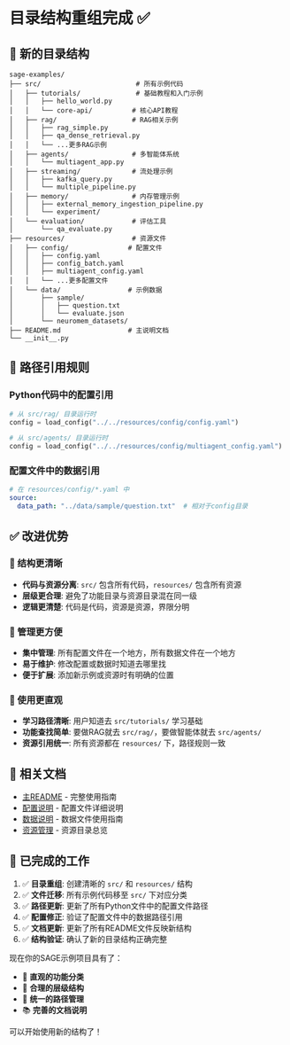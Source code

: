 # 目录结构重组完成 ✅

## 🎯 新的目录结构

```
sage-examples/
├── src/                        # 所有示例代码
│   ├── tutorials/              # 基础教程和入门示例
│   │   ├── hello_world.py
│   │   └── core-api/          # 核心API教程
│   ├── rag/                   # RAG相关示例
│   │   ├── rag_simple.py
│   │   ├── qa_dense_retrieval.py
│   │   └── ...更多RAG示例
│   ├── agents/                # 多智能体系统
│   │   └── multiagent_app.py
│   ├── streaming/             # 流处理示例
│   │   ├── kafka_query.py
│   │   └── multiple_pipeline.py
│   ├── memory/                # 内存管理示例
│   │   ├── external_memory_ingestion_pipeline.py
│   │   └── experiment/
│   └── evaluation/            # 评估工具
│       └── qa_evaluate.py
├── resources/                 # 资源文件
│   ├── config/               # 配置文件
│   │   ├── config.yaml
│   │   ├── config_batch.yaml
│   │   ├── multiagent_config.yaml
│   │   └── ...更多配置文件
│   └── data/                 # 示例数据
│       ├── sample/
│       │   ├── question.txt
│       │   └── evaluate.json
│       └── neuromem_datasets/
├── README.md                 # 主说明文档
└── __init__.py
```

## 🔧 路径引用规则

### Python代码中的配置引用
```python
# 从 src/rag/ 目录运行时
config = load_config("../../resources/config/config.yaml")

# 从 src/agents/ 目录运行时  
config = load_config("../../resources/config/multiagent_config.yaml")
```

### 配置文件中的数据引用
```yaml
# 在 resources/config/*.yaml 中
source:
  data_path: "../data/sample/question.txt"  # 相对于config目录
```

## ✅ 改进优势

### 🎯 结构更清晰
- **代码与资源分离**: `src/` 包含所有代码，`resources/` 包含所有资源
- **层级更合理**: 避免了功能目录与资源目录混在同一级
- **逻辑更清楚**: 代码是代码，资源是资源，界限分明

### 📁 管理更方便  
- **集中管理**: 所有配置文件在一个地方，所有数据文件在一个地方
- **易于维护**: 修改配置或数据时知道去哪里找
- **便于扩展**: 添加新示例或资源时有明确的位置

### 🚀 使用更直观
- **学习路径清晰**: 用户知道去 `src/tutorials/` 学习基础
- **功能查找简单**: 要做RAG就去 `src/rag/`，要做智能体就去 `src/agents/`
- **资源引用统一**: 所有资源都在 `resources/` 下，路径规则一致

## 🔗 相关文档

- [主README](README.md) - 完整使用指南
- [配置说明](resources/config/README.md) - 配置文件详细说明  
- [数据说明](resources/data/README.md) - 数据文件使用指南
- [资源管理](resources/README.md) - 资源目录总览

## 🎉 已完成的工作

1. ✅ **目录重组**: 创建清晰的 `src/` 和 `resources/` 结构
2. ✅ **文件迁移**: 所有示例代码移至 `src/` 下对应分类
3. ✅ **路径更新**: 更新了所有Python文件中的配置文件路径
4. ✅ **配置修正**: 验证了配置文件中的数据路径引用
5. ✅ **文档更新**: 更新了所有README文件反映新结构
6. ✅ **结构验证**: 确认了新的目录结构正确完整

现在你的SAGE示例项目具有了：
- 🎯 **直观的功能分类**
- 📁 **合理的层级结构** 
- 🔧 **统一的路径管理**
- 📚 **完善的文档说明**

可以开始使用新的结构了！
